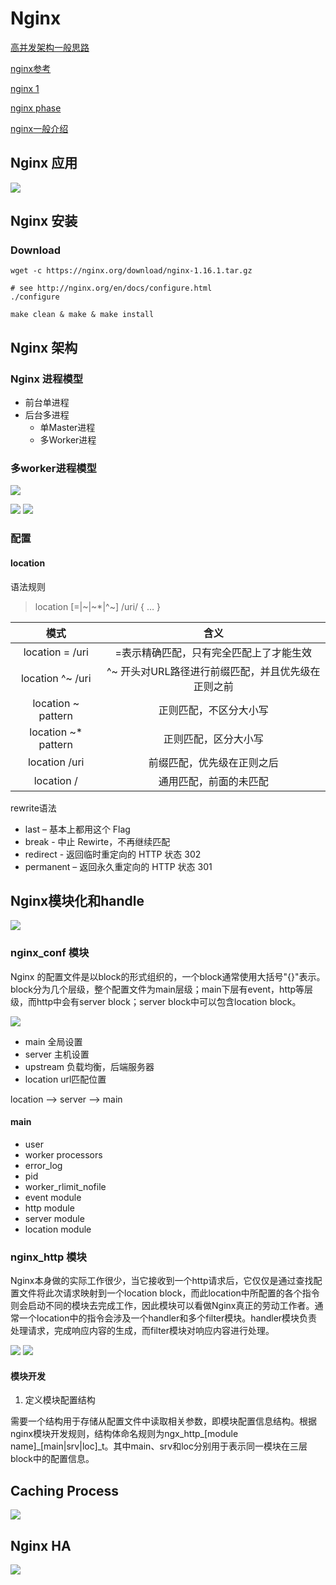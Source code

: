 # Nginx

[高并发架构一般思路](https://www.cnblogs.com/gdsblog/p/7128497.html)

[nginx参考](http://tengine.taobao.org/book/chapter_02.html)

[nginx 1](https://blog.csdn.net/qq_29677867/article/details/90112120)

[nginx phase](https://www.centos.bz/2018/12/nginx%E8%AF%B7%E6%B1%82%E5%A4%84%E7%90%86%E6%B5%81%E7%A8%8B%E4%BD%A0%E4%BA%86%E8%A7%A3%E5%90%97%EF%BC%9F/)

[nginx一般介绍](https://www.centos.bz/2017/11/openresty%E6%9C%80%E4%BD%B3%E6%A1%88%E4%BE%8B-%E7%AC%AC1%E7%AF%87%EF%BC%9Anginx%E4%BB%8B%E7%BB%8D/)


## Nginx 应用
<img src="nginx_function.jpeg">

## Nginx 安装

### Download

```
wget -c https://nginx.org/download/nginx-1.16.1.tar.gz

# see http://nginx.org/en/docs/configure.html
./configure

make clean & make & make install
```

## Nginx 架构

### Nginx 进程模型
- 前台单进程
- 后台多进程
  - 单Master进程
  - 多Worker进程

### 多worker进程模型
<image src="nginx.svg"></image>

<img src="nginx_arch.jpeg">

<img src="nginx_arch2.jpeg">

### 配置

#### location

语法规则

> location [=|~|~*|^~] /uri/ { … }

|模式|含义|
|:-:|:-:|
|location = /uri|=表示精确匹配，只有完全匹配上了才能生效|
|location ^~ /uri|^~ 开头对URL路径进行前缀匹配，并且优先级在正则之前|
|location ~ pattern|正则匹配，不区分大小写|
|location ~* pattern|正则匹配，区分大小写|
|location /uri|前缀匹配，优先级在正则之后|
|location /|通用匹配，前面的未匹配|

rewrite语法

- last – 基本上都用这个 Flag
- break - 中止 Rewirte，不再继续匹配
- redirect - 返回临时重定向的 HTTP 状态 302
- permanent – 返回永久重定向的 HTTP 状态 301

## Nginx模块化和handle

<img src="nginx_modules.jpg">

### nginx_conf 模块

Nginx 的配置文件是以block的形式组织的，一个block通常使用大括号"{}"表示。block分为几个层级，整个配置文件为main层级；main下层有event，http等层级，而http中会有server block；server block中可以包含location block。

<img src="nginx_http_conf.jpg">

- main 全局设置
- server 主机设置
- upstream 负载均衡，后端服务器
- location url匹配位置

location --> server --> main

#### main

- user
- worker processors
- error_log
- pid
- worker_rlimit_nofile
- event module
- http module
- server module
- location module

### nginx_http 模块

Nginx本身做的实际工作很少，当它接收到一个http请求后，它仅仅是通过查找配置文件将此次请求映射到一个location block，而此location中所配置的各个指令则会启动不同的模块去完成工作，因此模块可以看做Nginx真正的劳动工作者。通常一个location中的指令会涉及一个handler和多个filter模块。handler模块负责处理请求，完成响应内容的生成，而filter模块对响应内容进行处理。

<img src="nginx_handler.jpeg">

<img src="nginx_http_handle.jpg">

#### 模块开发

1. 定义模块配置结构

需要一个结构用于存储从配置文件中读取相关参数，即模块配置信息结构。根据nginx模块开发规则，结构体命名规则为ngx_http_[module name]_[main|srv|loc]_t。其中main、srv和loc分别用于表示同一模块在三层block中的配置信息。

## Caching Process

<img src="nginx_cache.jpeg">

## Nginx HA

<img src="nginx_ha.jpeg">